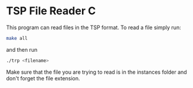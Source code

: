 # TSP File Reader C
This program can read files in the TSP format. To read a file simply run:
```sh
make all
```
and then run
```sh
./trp <filename>
```

Make sure that the file you are trying to read is in the instances folder and don't forget the file extension.
